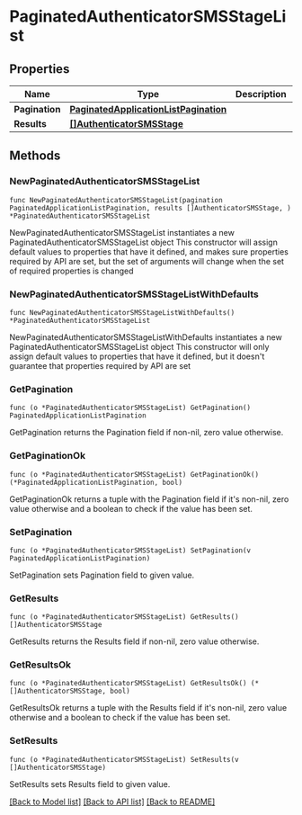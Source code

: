 # PaginatedAuthenticatorSMSStageList

## Properties

Name | Type | Description | Notes
------------ | ------------- | ------------- | -------------
**Pagination** | [**PaginatedApplicationListPagination**](PaginatedApplicationListPagination.md) |  | 
**Results** | [**[]AuthenticatorSMSStage**](AuthenticatorSMSStage.md) |  | 

## Methods

### NewPaginatedAuthenticatorSMSStageList

`func NewPaginatedAuthenticatorSMSStageList(pagination PaginatedApplicationListPagination, results []AuthenticatorSMSStage, ) *PaginatedAuthenticatorSMSStageList`

NewPaginatedAuthenticatorSMSStageList instantiates a new PaginatedAuthenticatorSMSStageList object
This constructor will assign default values to properties that have it defined,
and makes sure properties required by API are set, but the set of arguments
will change when the set of required properties is changed

### NewPaginatedAuthenticatorSMSStageListWithDefaults

`func NewPaginatedAuthenticatorSMSStageListWithDefaults() *PaginatedAuthenticatorSMSStageList`

NewPaginatedAuthenticatorSMSStageListWithDefaults instantiates a new PaginatedAuthenticatorSMSStageList object
This constructor will only assign default values to properties that have it defined,
but it doesn't guarantee that properties required by API are set

### GetPagination

`func (o *PaginatedAuthenticatorSMSStageList) GetPagination() PaginatedApplicationListPagination`

GetPagination returns the Pagination field if non-nil, zero value otherwise.

### GetPaginationOk

`func (o *PaginatedAuthenticatorSMSStageList) GetPaginationOk() (*PaginatedApplicationListPagination, bool)`

GetPaginationOk returns a tuple with the Pagination field if it's non-nil, zero value otherwise
and a boolean to check if the value has been set.

### SetPagination

`func (o *PaginatedAuthenticatorSMSStageList) SetPagination(v PaginatedApplicationListPagination)`

SetPagination sets Pagination field to given value.


### GetResults

`func (o *PaginatedAuthenticatorSMSStageList) GetResults() []AuthenticatorSMSStage`

GetResults returns the Results field if non-nil, zero value otherwise.

### GetResultsOk

`func (o *PaginatedAuthenticatorSMSStageList) GetResultsOk() (*[]AuthenticatorSMSStage, bool)`

GetResultsOk returns a tuple with the Results field if it's non-nil, zero value otherwise
and a boolean to check if the value has been set.

### SetResults

`func (o *PaginatedAuthenticatorSMSStageList) SetResults(v []AuthenticatorSMSStage)`

SetResults sets Results field to given value.



[[Back to Model list]](../README.md#documentation-for-models) [[Back to API list]](../README.md#documentation-for-api-endpoints) [[Back to README]](../README.md)


